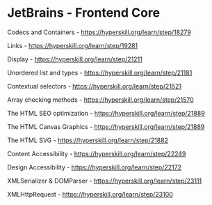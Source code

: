 # JetBrains - Frontend Core


Codecs and Containers - https://hyperskill.org/learn/step/18279 <br/>

Links - https://hyperskill.org/learn/step/19281 <br/>

Display - https://hyperskill.org/learn/step/21211 <br/>

Unordered list and types - https://hyperskill.org/learn/step/21181  <br/>

Contextual selectors - https://hyperskill.org/learn/step/21521 <br/>

Array checking methods - https://hyperskill.org/learn/step/21570 <br/>

The HTML SEO optimization - https://hyperskill.org/learn/step/21889 <br/>

The HTML Canvas Graphics - https://hyperskill.org/learn/step/21889 <br/>

The HTML SVG - https://hyperskill.org/learn/step/21882 <br/>

Content Accessibility - https://hyperskill.org/learn/step/22249 <br/>

Design Accessibility - https://hyperskill.org/learn/step/22172 <br/>

XMLSerializer & DOMParser - https://hyperskill.org/learn/step/23111 <br/>

XMLHttpRequest - https://hyperskill.org/learn/step/23100 <br/>




